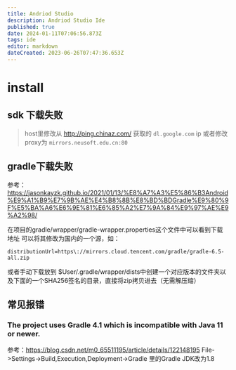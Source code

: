 ```yaml
---
title: Andriod Studio
description: Andriod Studio Ide
published: true
date: 2024-01-11T07:06:56.873Z
tags: ide
editor: markdown
dateCreated: 2023-06-26T07:47:36.653Z
---
```


# install
## sdk 下载失败
>host里修改从 http://ping.chinaz.com/ 获取的 ```dl.google.com``` ip
或者修改proxy为 ```mirrors.neusoft.edu.cn:80```

## gradle下载失败
参考：https://jasonkayzk.github.io/2021/01/13/%E8%A7%A3%E5%86%B3Android%E9%A1%B9%E7%9B%AE%E4%B8%8B%E8%BD%BDGradle%E9%80%9F%E5%BA%A6%E6%9E%81%E6%85%A2%E7%9A%84%E9%97%AE%E9%A2%98/

在项目的gradle/wrapper/gradle-wrapper.properties这个文件中可以看到下载地址
可以将其修改为国内的一个源，如：
```
distributionUrl=https\://mirrors.cloud.tencent.com/gradle/gradle-6.5-all.zip
```
或者手动下载放到 $User/.gradle/wrapper/dists中创建一个对应版本的文件夹以及下面的一个SHA256签名的目录，直接将zip拷贝进去（无需解压缩）

## 常见报错
### The project uses Gradle 4.1 which is incompatible with Java 11 or newer.
参考：https://blog.csdn.net/m0_65511195/article/details/122148195
File->Settings->Build,Execution,Deployment->Gradle 
里的Gradle JDK改为1.8